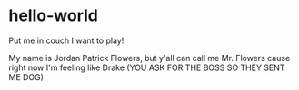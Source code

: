 # hello-world
Put me in couch I want to play!

My name is Jordan Patrick Flowers, but y'all can call me Mr.
Flowers cause right now I'm feeling like Drake (YOU ASK FOR THE BOSS SO THEY SENT ME DOG)
